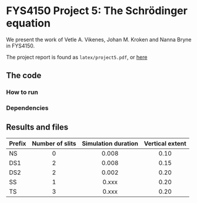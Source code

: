 # FYS4150 Project 5: The Schrödinger equation

We present the work of Vetle A. Vikenes, Johan M. Kroken and Nanna Bryne in FYS4150.

The project report is found as `latex/project5.pdf`, or [here](https://github.com/Vikenes/FYS4150/blob/main/project5/latex/project5.pdf)

## The code

### How to run

### Dependencies

## Results and files

| Prefix    | Number of slits   | Simulation duration   | Vertical extent   |
| :---      | :----:            | :----:                | :----:            |
| NS        | 0                 | 0.008                 | 0.10              |
| DS1       | 2                 | 0.008                 | 0.15              |
| DS2       | 2                 | 0.002                 | 0.20              |
| SS        | 1                 | 0.xxx                 | 0.20              |
| TS        | 3                 | 0.xxx                 | 0.20              |
